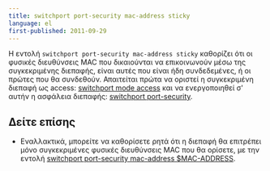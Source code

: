 ```yaml
---
title: switchport port-security mac-address sticky
language: el
first-published: 2011-09-29
---
```


Η εντολή `switchport port-security mac-address sticky` καθορίζει ότι οι 
φυσικές διευθύνσεις MAC που δικαιούνται να επικοινωνούν μέσω της 
συγκεκριμένης διεπαφής, είναι αυτές που είναι ήδη συνδεδεμένες, ή οι 
πρώτες που θα συνδεθούν. Απαιτείται πρώτα να οριστεί η συγκεκριμένη 
διεπαφή ως access: [switchport mode access](/docs/cisco/switchport-mode-access.el.html) 
και να ενεργοποιηθεί σ' αυτήν η ασφάλεια διεπαφής: [switchport port-security](/docs/cisco/switchport-port-security.el.html). 

Δείτε επίσης
------------

*   Εναλλακτικά, μπορείτε να καθορίσετε ρητά ότι η διεπαφή θα επιτρέπει 
    μόνο συγκεκριμένες φυσικές διευθύνσεις MAC που θα ορίσετε, με την 
    εντολή [switchport port-security mac-address $MAC-ADDRESS](/docs/cisco/switchport-port-security-mac-address.el.html).
